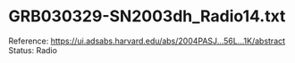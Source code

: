# GRB030329-SN2003dh_Radio14.txt

Reference: https://ui.adsabs.harvard.edu/abs/2004PASJ...56L...1K/abstract
Status: Radio
